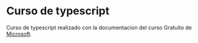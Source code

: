 # Curso de typescript
Curso de typescript realizado con la 
documentacion del curso Gratuito de [Microsoft](https://docs.microsoft.com/es-es/learn/paths/build-javascript-applications-typescript/).
